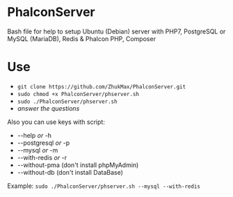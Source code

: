 # PhalconServer
Bash file for help to setup Ubuntu (Debian) server with PHP7, PostgreSQL or MySQL (MariaDB), Redis &amp; Phalcon PHP, Composer 

# Use
* `git clone https://github.com/ZhukMax/PhalconServer.git`
* `sudo chmod +x PhalconServer/phserver.sh`
* `sudo ./PhalconServer/phserver.sh`
* *answer the questions*

Also you can use keys with script:
* --help *or* -h
* --postgresql *or* -p
* --mysql *or* -m
* --with-redis *or* -r
* --without-pma (don't install phpMyAdmin)
* --without-db (don't install DataBase)

Example: `sudo ./PhalconServer/phserver.sh --mysql --with-redis`
